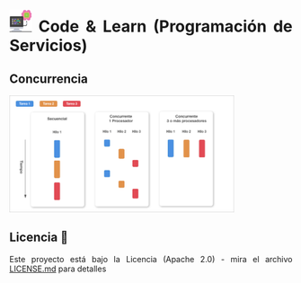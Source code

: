 <div style=" text-align: justify; ">

# <img src=../../../images/computer.png width="40"> Code & Learn (Programación de Servicios)

## Concurrencia

<div style=" text-align: justify; ">

<img src=images/concurrencia.png width="400">

</div>

## Licencia 📄

Este proyecto está bajo la Licencia (Apache 2.0) - mira el archivo [LICENSE.md](../../../LICENSE) para detalles

</div>